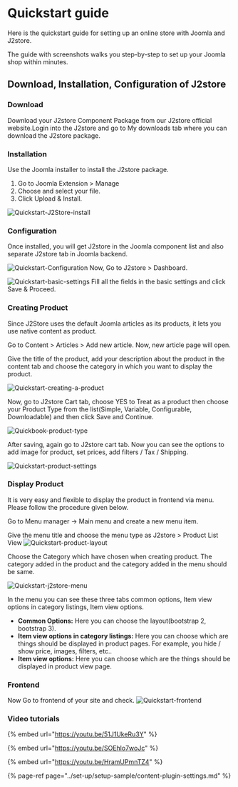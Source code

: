 # Quickstart guide

Here is the quickstart guide for setting up an online store with Joomla and J2store.

The guide with screenshots walks you step-by-step to set up your Joomla shop within minutes.

## Download, Installation, Configuration of J2store <a id="download-installation-configuration-of-j2store"></a>

### Download <a id="download"></a>

Download your J2store Component Package from our J2store official website.Login into the J2store and go to My downloads tab where you can download the J2store package.

### Installation <a id="installation"></a>

Use the Joomla installer to install the J2store package.

1. Go to Joomla Extension &gt; Manage
2. Choose and select your file.
3. Click Upload & Install.

![Quickstart-J2Store-install](https://raw.githubusercontent.com/j2store/doc-images/master/quick-start/Quickstart-guide/Quickstart-j2store-install.png)

### Configuration <a id="configuration"></a>

Once installed, you will get J2store in the Joomla component list and also separate J2store tab in Joomla backend.

![Quickstart-Configuration](https://raw.githubusercontent.com/j2store/doc-images/master/quick-start/Quickstart-guide/Quickstart-J2Store-component.png) Now, Go to J2store &gt; Dashboard.

![Quickstart-basic-settings](https://raw.githubusercontent.com/j2store/doc-images/master/quick-start/Quickstart-guide/Quickstart-basic-setttings.png) Fill all the fields in the basic settings and click Save & Proceed.

### Creating Product <a id="creating-product"></a>

Since J2Store uses the default Joomla articles as its products, it lets you use native content as product.

Go to Content &gt; Articles &gt; Add new article. Now, new article page will open.

Give the title of the product, add your description about the product in the content tab and choose the category in which you want to display the product.

![Quickstart-creating-a-product](https://raw.githubusercontent.com/j2store/doc-images/master/quick-start/Quickstart-guide/Quickstart-Creating-product.png)

Now, go to J2store Cart tab, choose YES to Treat as a product then choose your Product Type from the list\(Simple, Variable, Configurable, Downloadable\) and then click Save and Continue.

![Quickbook-product-type](https://raw.githubusercontent.com/j2store/doc-images/master/quick-start/Quickstart-guide/Quickstart-product-type.png)

After saving, again go to J2store cart tab. Now you can see the options to add image for product, set prices, add filters / Tax / Shipping.

![Quickstart-product-settings](https://raw.githubusercontent.com/j2store/doc-images/master/quick-start/Quickstart-guide/Quickstart-product-setting.png)

### Display Product <a id="display-product"></a>

It is very easy and flexible to display the product in frontend via menu. Please follow the procedure given below.

Go to Menu manager -&gt; Main menu and create a new menu item.

Give the menu title and choose the menu type as J2store &gt; Product List View ![Quickstart-product-layout](https://raw.githubusercontent.com/j2store/doc-images/master/quick-start/Quickstart-guide/Quickstart-product-layout.png)

Choose the Category which have chosen when creating product. The category added in the product and the category added in the menu should be same.

![Quickstart-j2store-menu](https://raw.githubusercontent.com/j2store/doc-images/master/quick-start/Quickstart-guide/Quickstart-j2store-menu.png)

In the menu you can see these three tabs common options, Item view options in category listings, Item view options.

* **Common Options:** Here you can choose the layout\(bootstrap 2, bootstrap 3\).
* **Item view options in category listings:** Here you can choose which are things should be displayed in product pages. For example, you hide / show price, images, filters, etc..
* **Item view options:** Here you can choose which are the things should be displayed in product view page.

### Frontend <a id="frontend"></a>

Now Go to frontend of your site and check. ![Quickstart-frontend](https://raw.githubusercontent.com/j2store/doc-images/master/quick-start/Quickstart-guide/Quickstart-guide.png)

### Video tutorials <a id="video-tutorials"></a>



{% embed url="https://youtu.be/51J1UkeRu3Y" %}

{% embed url="https://youtu.be/SOEhlo7woJc" %}

{% embed url="https://youtu.be/HramUPmnTZ4" %}







{% page-ref page="../set-up/setup-sample/content-plugin-settings.md" %}



